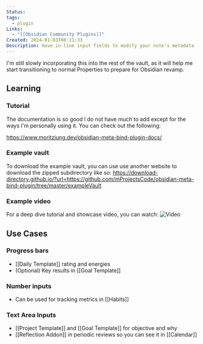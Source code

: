 ```yaml
---
Status: 
tags:
  - plugin
Links:
  - "[[Obsidian Community Plugins]]"
Created: 2024-01-03T08:11:33
Description: Have in-line input fields to modify your note's metadata
---
```

I'm still slowly incorporating this into the rest of the vault, as it will help me start transitioning to normal Properties to prepare for Obsidian revamp.

## Learning

### Tutorial

The documentation is so good I do not have much to add except for the ways I'm personally using it. You can check out the following:

https://www.moritzjung.dev/obsidian-meta-bind-plugin-docs/

### Example vault

To download the example vault, you can use use another website to download the zipped subdirectory like so:
https://download-directory.github.io/?url=https://github.com/mProjectsCode/obsidian-meta-bind-plugin/tree/master/exampleVault

### Example video

For a deep dive tutorial and showcase video, you can watch:
![Video](https://www.youtube.com/watch?v=iAYS0254a7I)

## Use Cases

### Progress bars

- [[Daily Template]] rating and energies
- (Optional) Key results in [[Goal Template]]

### Number inputs

- Can be used for tracking metrics in [[Habits]]

### Text Area Inputs

- [[Project Template]] and [[Goal Template]] for objective and why
- [[Reflection Addon]] in periodic reviews so you can see it in [[Calendar]]
